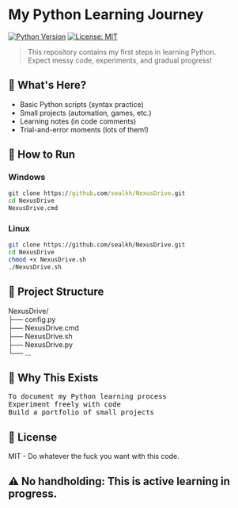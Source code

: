 # My Python Learning Journey

[![Python Version](https://img.shields.io/badge/python-3.8%2B-blue)](https://www.python.org/downloads/)
[![License: MIT](https://img.shields.io/badge/License-MIT-yellow.svg)](https://opensource.org/licenses/MIT)

> This repository contains my first steps in learning Python.  
> Expect messy code, experiments, and gradual progress!

## 📌 What's Here?
- Basic Python scripts (syntax practice)
- Small projects (automation, games, etc.)
- Learning notes (in code comments)
- Trial-and-error moments (lots of them!)

## 🚀 How to Run
### Windows
```cmd
git clone https://github.com/sealkh/NexusDrive.git
cd NexusDrive
NexusDrive.cmd
```
### Linux
```bash
git clone https://github.com/sealkh/NexusDrive.git
cd NexusDrive
chmod +x NexusDrive.sh
./NexusDrive.sh
```
## 📂 Project Structure
NexusDrive/  
├── config.py  
├── NexusDrive.cmd  
├── NexusDrive.sh  
├── NexusDrive.py  
└── ...
## 🤔 Why This Exists
<pre>
To document my Python learning process
Experiment freely with code
Build a portfolio of small projects
</pre>
## 📜 License
MIT - Do whatever the fuck you want with this code.
## ⚠️ No handholding: This is active learning in progress.
